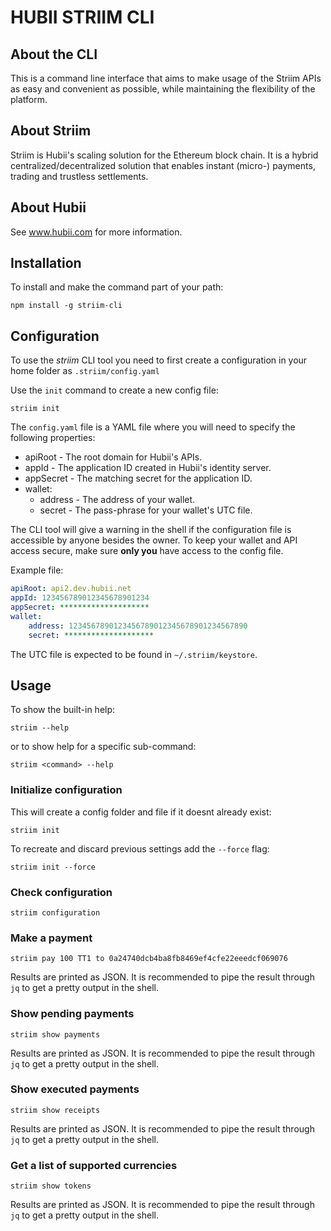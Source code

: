 # HUBII STRIIM CLI

## About the CLI

This is a command line interface that aims to make usage of the Striim APIs as
easy and convenient as possible, while maintaining the flexibility of the 
platform.

## About Striim

Striim is Hubii's scaling solution for the Ethereum block chain. It is a 
hybrid centralized/decentralized solution that enables instant 
(micro-) payments, trading and trustless settlements.

## About Hubii

See www.hubii.com for more information.

## Installation

To install and make the command part of your path:

    npm install -g striim-cli

## Configuration

To use the *striim* CLI tool you need to first create a configuration in your 
home folder as `.striim/config.yaml`

Use the `init` command to create a new config file:

    striim init

The `config.yaml` file is a YAML file where you will need to specify the 
following properties:

- apiRoot - The root domain for Hubii's APIs.
- appId - The application ID created in Hubii's identity server.
- appSecret - The matching secret for the application ID.
- wallet:
    - address - The address of your wallet.
    - secret - The pass-phrase for your wallet's UTC file.

The CLI tool will give a warning in the shell if the configuration file is 
accessible by anyone besides the owner. To keep your wallet and API access 
secure, make sure **only you** have access to the config file.

Example file:
    
```yaml
apiRoot: api2.dev.hubii.net
appId: 123456789012345678901234
appSecret: ********************
wallet:
    address: 1234567890123456789012345678901234567890
    secret: ********************
```

The UTC file is expected to be found in `~/.striim/keystore`.

## Usage

To show the built-in help:

    striim --help

or to show help for a specific sub-command:

    striim <command> --help

### Initialize configuration

This will create a config folder and file if it doesnt already exist:

    striim init

To recreate and discard previous settings add the `--force` flag:

    striim init --force

### Check configuration

    striim configuration

### Make a payment

    striim pay 100 TT1 to 0a24740dcb4ba8fb8469ef4cfe22eeedcf069076

Results are printed as JSON. It is recommended to pipe the result through `jq` 
to get a pretty output in the shell.

### Show pending payments

    striim show payments

Results are printed as JSON. It is recommended to pipe the result through `jq` 
to get a pretty output in the shell.
    
### Show executed payments

    striim show receipts

Results are printed as JSON. It is recommended to pipe the result through `jq` 
to get a pretty output in the shell.

### Get a list of supported currencies

    striim show tokens

Results are printed as JSON. It is recommended to pipe the result through `jq` 
to get a pretty output in the shell.
